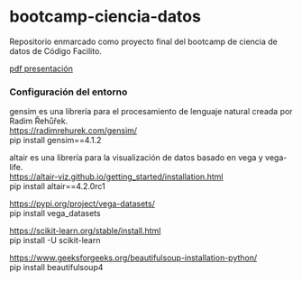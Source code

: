 # bootcamp-ciencia-datos
Repositorio enmarcado como proyecto final del bootcamp de ciencia de datos de Código Facilito. 

[pdf presentación ](https://1drv.ms/b/s!ArmZqrYOBZJRjOcte_fusvr8oouKJA?e=hpY1xI)  
  
### Configuración del entorno

gensim es una librería para el procesamiento de lenguaje natural creada por Radim Řehůřek.  
https://radimrehurek.com/gensim/  
pip install gensim==4.1.2  
  
altair es una librería para la visualización de datos basado en vega y vega-life.  
https://altair-viz.github.io/getting_started/installation.html  
pip install altair==4.2.0rc1  
  
https://pypi.org/project/vega-datasets/  
pip install vega_datasets  

https://scikit-learn.org/stable/install.html  
pip install -U scikit-learn

https://www.geeksforgeeks.org/beautifulsoup-installation-python/  
pip install beautifulsoup4
